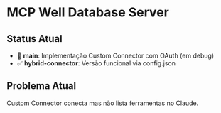 # MCP Well Database Server

## Status Atual
- 🔧 **main**: Implementação Custom Connector com OAuth (em debug)
- ✅ **hybrid-connector**: Versão funcional via config.json

## Problema Atual
Custom Connector conecta mas não lista ferramentas no Claude.
